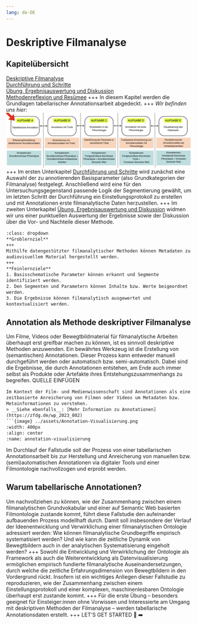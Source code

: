 ```yaml
---
lang: de-DE
---
```

# Deskriptive Filmanalyse
## Kapitelübersicht
[Deskriptive Filmanalyse](Aufgabe_A) <br>
[Durchführung und Schritte](Aufgabe_A_UK-2) <br>
[Übung, Ergebnisauswertung und Diskussion](Aufgabe_A_UK-3) <br>
[Methodenreflexion und Resümee](Aufgabe_A_UK-4)
+++
In diesem Kapitel werden die Grundlagen tabellarischer Annotationsarbeit abgedeckt.
+++
*Wir befinden uns hier:*
![Aufgabe 1](../assets/Aufgabenstruktur-01.png)
+++
Im ersten Unterkapitel [Durchführung und Schritte](../Kapitel_II/Aufgabe_A_UK-2.md) wird zunächst eine Auswahl der zu annotierenden Basisparameter (also Grundkategorien der Filmanalyse) festgelegt. Anschließend wird eine für den Untersuchungsgegenstand passende Logik der Segmentierung gewählt, um im letzten Schritt der Durchführung ein Einstellungsprotokoll zu erstellen und mit Annotationen erste filmanalytische Daten herzustellen.
+++
Im zweiten Unterkapitel [Übung, Ergebnisauswertung und Diskussion](../Kapitel_II/Aufgabe_A_UK-3.md) widmen wir uns einer punktuellen Auswertung der Ergebnisse sowie der Diskussion über die Vor- und Nachteile dieser Methode. 

```{admonition} GROB- UND FEINLERNZIELE
:class: dropdown
**Groblernziel**
+++
Mithilfe datengestützter filmanalytischer Methoden können Metadaten zu audiovisuellem Material hergestellt werden.
+++
**Feinlernziele**
1. Basisschematische Parameter können erkannt und Segmente identifiziert werden.
2. Den Segmenten und Parametern können Inhalte bzw. Werte beigeordnet werden.
3. Die Ergebnisse können filmanalytisch ausgewertet und kontextualisiert werden.
```



## Annotation als Methode deskriptiver Filmanalyse
Um Filme, Videos oder Bewegtbildmaterial für filmanalytische Arbeiten überhaupt erst greifbar machen zu können, ist es sinnvoll deskriptive Methoden anzuwenden. Ein bewährtes Werkzeug ist die Erstellung von (semantischen) Annotationen. Dieser Prozess kann entweder manuell durchgeführt werden oder automatisch bzw. semi-automatisch. Dabei sind die Ergebnisse, die durch Annotationen entstehen, am Ende auch immer selbst als Produkte oder Artefakte ihres Entstehungszusammenhangs zu begreifen. QUELLE EINFÜGEN
```{note}
Im Kontext der Film- und Medienwissenschaft sind Annotationen als eine zeitbasierte Anreicherung von Filmen oder Videos um Metadaten bzw. Metainformationen zu verstehen.
> __Siehe ebenfalls__: [Mehr Information zu Annotationen](https://zfdg.de/wp_2023_002)
```{image} ../assets/Annotation-Visualisierung.png
:width: 400px
:align: center
:name: annotation-visualisierung
```

Im Durchlauf der Fallstudie soll der Prozess von einer tabellarischen Annotationsarbeit bis zur Herstellung und Anreicherung von manuellen bzw. (semi)automatischen Annotationen via digitaler Tools und einer Filmontologie nachvollzogen und erprobt werden. 
## Warum tabellarische Annotationen?
Um nachvollziehen zu können, wie der Zusammenhang zwischen einem filmanalytischen Grundvokabular und einer auf Semantic Web basierten Filmontologie zustande kommt, führt diese Fallstudie den aufeinander aufbauenden Prozess modellhaft durch. Damit soll insbesondere der Verlauf der Ideenentwicklung und Verwirklichung einer filmanalytischen Ontologie adressiert werden: Wie können filmanalytische Grundbegriffe empirisch systematisiert werden? Und wie kann die zeitliche Dynamik von Bewegtbildern auch in der analytischen Systematisierung eingeholt werden? 
+++
Sowohl die Entwicklung und Verwirklichung der Ontologie als Framework als auch die Weiterentwicklung als Datenvisualisierung ermöglichen empirisch fundierte filmanalytische Auseinandersetzungen, durch welche die zeitliche Erfahrungsdimension von Bewegtbildern in den Vordergrund rückt. Insofern ist ein wichtiges Anliegen dieser Fallstudie zu reproduzieren, wie der Zusammenhang zwischen einem Einstellungsprotokoll und einer komplexen, maschinenlesbaren Ontologie überhaupt erst zustande kommt. 
+++
Für die erste Übung – besonders geeignet für Einsteiger:innen ohne Vorwissen und Interessierte am Umgang mit deskriptiven Methoden der Filmanalyse –  werden tabellarische Annotationsdaten erstellt.
+++
LET'S GET STARTED 🚀 ➡️
